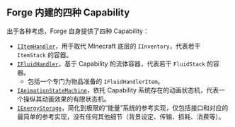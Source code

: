 ## Forge 内建的四种 Capability

出于各种考虑，Forge 自身提供了四种 Capability：

  - [`IItemHandler`](item.m)，用于取代 Minecraft 底层的 `IInventory`，代表若干 `ItemStack` 的容器。
  - [`IFluidHandler`](fluid.md)，基于 Capability 的流体容器，<!-- 取代旧版 Forge 中的 IFluidContainerItem 等一系列接口，-->代表若干 `FluidStack` 的容器。
    - 包括一个专门为物品准备的 `IFluidHandlerItem`。
  - [`IAnimationStateMachine`](animation.md)，依托 Capability 系统存在的动画状态机，代表一个操纵其动画效果的有限状态机。
  - [`IEnergyStorage`](energy.md)，简化到极限的“能量”系统的参考实现，仅包括接口和对应的最简单的参考实现，没有任何其他细节（背景设定、传输、损耗、消费等）。
